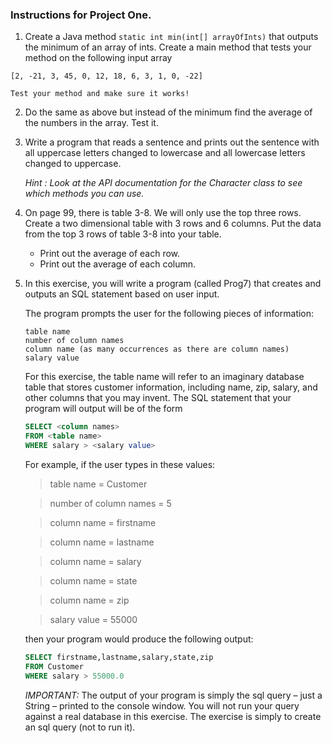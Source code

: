 ### Instructions for Project One.

1. Create a Java method `static int min(int[] arrayOfInts)` that outputs
the minimum of an array of ints. Create a main method that tests
your method on the following input array

```
[2, -21, 3, 45, 0, 12, 18, 6, 3, 1, 0, -22]
```

    Test your method and make sure it works!

2. Do the same as above but instead of the minimum find the average of
the numbers in the array.  Test it.
3. Write a program that reads a sentence and prints out the sentence with
all uppercase letters changed to lowercase and all lowercase letters changed to uppercase.

    _Hint :  Look at the API documentation for the  Character  class to see which methods you can use._

4. On page 99, there is table 3-8.  We will only use the top three rows.
   Create a two dimensional table with  3  rows and  6  columns.
   Put the data from the top 3 rows of table 3-8 into your table.

    * Print out the average of each row.
    * Print out the average of each column.
    
7. In this exercise, you will write a program (called Prog7) that creates
and outputs an SQL statement based on user input.

    The program prompts the user for the following pieces of information:

    ```
    table name
    number of column names
    column name (as many occurrences as there are column names)
    salary value
    ```

    For this exercise, the table name will refer to an imaginary database table that stores
    customer information, including name, zip, salary, and other columns that you may
    invent. The SQL statement that your program will output will be of the form

    ```sql
    SELECT <column names>
    FROM <table name>
    WHERE salary > <salary value>
    ```

    For example, if the user types in these values:

    >table name = Customer

    >number of column names = 5

    >column name = firstname

    >column name = lastname

    >column name = salary

    >column name = state

    >column name = zip

    >salary value = 55000

    then your program would produce the following output:

    ```sql
    SELECT firstname,lastname,salary,state,zip
    FROM Customer
    WHERE salary > 55000.0
    ```

    *IMPORTANT:* The output of your program is simply the sql query – just a String –
    printed to the console window. You will not run your query against a real database in this
    exercise. The exercise is simply to create an sql query (not to run it).  